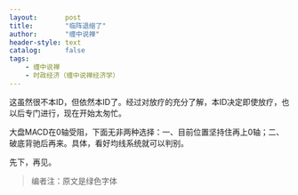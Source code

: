 ```yaml
---
layout:       post
title:        "临阵退缩了"
author:       "缠中说禅"
header-style: text
catalog:      false
tags:
    - 缠中说禅
    - 时政经济（缠中说禅经济学）
---
```


这虽然很不本ID，但依然本ID了。经过对放疗的充分了解，本ID决定即使放疗，也以后专门进行，现在开始太匆忙。



大盘MACD在0轴受阻，下面无非两种选择：一、目前位置坚持住再上0轴；二、破底背驰后再来。具体，看好均线系统就可以判别。



先下，再见。



> 编者注：原文是绿色字体
